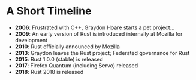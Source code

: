 # A Short Timeline

- __2006__: Frustrated with C++, Graydon Hoare starts a pet project...
- __2009__: An early version of Rust is introduced internally at Mozilla for development
- __2010__: Rust officially announced by Mozilla
- __2013__: Graydon leaves the Rust project; Federated governance for Rust
- __2015__: Rust 1.0.0 (stable) is released
- __2017__: Firefox Quantum (including Servo) released
- __2018__: Rust 2018 is released

